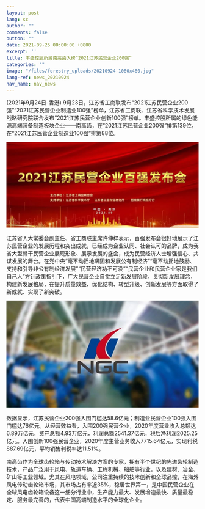 ```yaml
---
layout: post
lang: sc
author: ""
comments: false
button: ""
date: 2021-09-25 00:00:00 +0800
excerpt: ''
title: 丰盛控股所属南高齿入榜“2021江苏民营企业200强”
categories: ""
image: "/files/forestry_uploads/20210924-1080x480.jpg"
lang-ref: news_20210924
nav_name: nav_news
---
```


(2021年9月24日-香港) 9月23日，江苏省工商联发布“2021江苏民营企业200强”“2021江苏民营企业制造业100强”榜单，江苏省工商联、江苏省科学技术发展战略研究院联合发布“2021江苏民营企业创新100强”榜单。丰盛控股所属的绿色能源高端装备制造板块企业——南高齿，在“2021江苏民营企业200强”排第139位，在“2021江苏民营企业制造业100强”排第88位。 

![](/files/forestry_uploads/20210924-1080x480.jpg)

江苏省人大常委会副主任、省工商联主席许仲梓表示，百强发布会很好地展示了江苏民营企业的发展历程和突出成就，已经成为企业认同、社会认可的品牌，成为我省大型骨干民营企业展现形象、展示发展的盛会，成为民营经济人士增强信心、共谋发展的舞台。在党中央“毫不动摇地巩固和发展公有制经济”“毫不动摇地鼓励、支持和引导非公有制经济发展”“民营经济功不可没”“民营企业和民营企业家是我们自己人”方针政策指引下，广大民营企业自觉立足新发展阶段，贯彻新发展理念，构建新发展格局，在提升质量效益、优化结构、转型升级、创新发展等方面取得了新成就、实现了新突破。

![](/files/forestry_uploads/20210924-900x500.jpg)

数据显示，江苏民营企业200强入围门槛达58.6亿元；制造业民营企业100强入围门槛达76亿元。从经营效益看，入围200强民营企业，2020年度营业收入总额达6.89万亿元，资产总额4.93万亿元，利润总额2541.37亿元，税后净利润2025.25亿元。入围创新100强民营企业，2020年度主营业务收入7715.64亿元，实现利税887.69亿元，平均销售利税率达11.51%。 

 
南高齿作为全球齿轮箱与传动技术解决方案的专家，拥有半个世纪的先进齿轮制造技术，产品广泛用于风电、轨道车辆、工程机械、船舶等行业，以及建材、冶金、矿山等工业领域。尤其在风电领域，公司注重持续的技术创新和全球品控，在海外风电传动齿轮箱市场，其市场占有率近35%，稳居世界第一，是中国民营企业在全球风电齿轮箱设备这一细分行业中，生产能力最大、发展增速最快、质量最稳定、服务最完善的，代表中国高端制造水平的全球化企业。 
